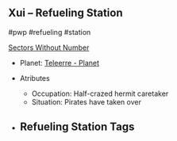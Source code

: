 ## Xui &ndash; Refueling Station

#pwp #refueling #station

[Sectors Without Number](https://sectorswithoutnumber.com/sector/bfDcBzTtgpeyLUfwzjio/refuelingStation/BXFmKq0CoE5sh5JP9giM)

- Planet: [Teleerre - Planet](../../../Gaming/StarsWithoutNumber/PiratesWithoutPlunder/Teleerre%20-%20Planet.md)

- Atributes
	- Occupation: Half-crazed hermit caretaker
	- Situation: Pirates have taken over

- Refueling Station Tags
	- 
